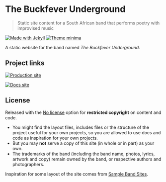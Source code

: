 # The Buckfever Underground
> Static site content for a South African band that performs poetry with improvised music

[![Made with Jekyll](https://img.shields.io/badge/jekyll-3.8.5-blue.svg)](https://jekyllrb.com)
[![Theme minima](https://img.shields.io/badge/theme-minima-blue.svg)](https://github.com/jekyll/minima)

A static website for the band named _The Buckfever Underground_.


## Project links

[![Production site](https://img.shields.io/badge/site-thebuckfeverunderground.co.za-brightgreen?style=for-the-badge)](https://thebuckfeverunderground.co.za/)

[![Docs site](https://img.shields.io/badge/docs-Github_Pages-blue?style=for-the-badge)](https://michaelcurrin.github.io/the-buckfever-underground/)


## License

Released with the [No license](https://choosealicense.com/no-permission/) option for **restricted copyright** on content and code.

- You might find the layout files, includes files or the structure of the project useful for your own projects, so you are allowed to use docs and code as inspiration for your own projects. 
- But you may **not** serve a copy of this site (in whole or in part) as your own.
- The trademarks of the band (including the band name, photos, lyrics, artwork and copy) remain owned by the band, or respective authors and photographers.

Inspiration for some layout of the site comes from [Sample Band Sites](https://bandzoogle.com/sample-band-sites).
